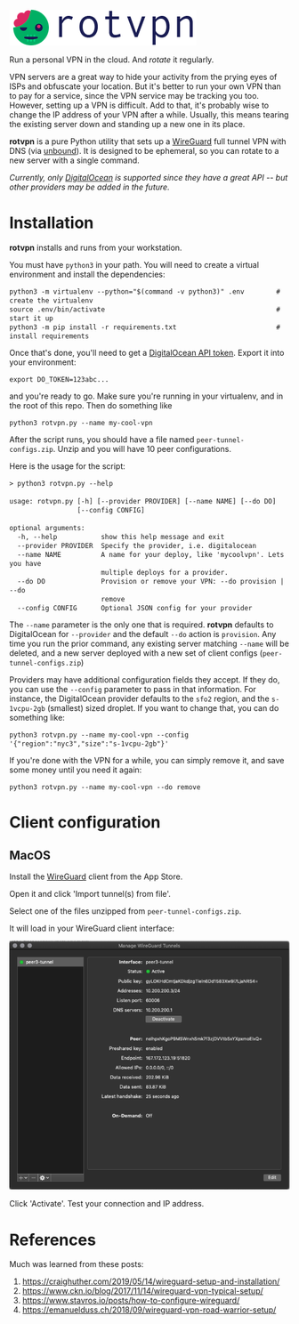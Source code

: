 ![rotvpn](aux/rotvpn-laurareen.com.png)

Run a personal VPN in the cloud. And _rotate_ it regularly.

VPN servers are a great way to hide your activity from the prying eyes of ISPs
and obfuscate your location. But it's better to run your own VPN than to pay
for a service, since the VPN service may be tracking you too. However, setting
up a VPN is difficult. Add to that, it's probably wise to change the IP address
of your VPN after a while. Usually, this means tearing the existing server down
and standing up a new one in its place.

**rotvpn** is a pure Python utility that sets up a
[WireGuard](https://github.com/WireGuard/WireGuard) full tunnel VPN with DNS (via
[unbound](https://github.com/NLnetLabs/unbound)). It is designed to be
ephemeral, so you can rotate to a new server with a single command.

_Currently, only [DigitalOcean](https://digitalocean.com) is supported since
they have a great API -- but other providers may be added in the future._

# Installation

**rotvpn** installs and runs from your workstation.

You must have `python3` in your path. You will need to create a virtual
environment and install the dependencies:

```
python3 -m virtualenv --python="$(command -v python3)" .env        # create the virtualenv
source .env/bin/activate                                           # start it up
python3 -m pip install -r requirements.txt                         # install requirements
```

Once that's done, you'll need to get a [DigitalOcean API token](https://cloud.digitalocean.com/account/api/tokens). Export it into your environment:

```
export DO_TOKEN=123abc...
```

and you're ready to go. Make sure you're running in your virtualenv, and in the
root of this repo. Then do something like

```
python3 rotvpn.py --name my-cool-vpn
```

After the script runs, you should have a file named `peer-tunnel-configs.zip`.
Unzip and you will have 10 peer configurations.


Here is the usage for the script:

```
> python3 rotvpn.py --help

usage: rotvpn.py [-h] [--provider PROVIDER] [--name NAME] [--do DO]
                 [--config CONFIG]

optional arguments:
  -h, --help           show this help message and exit
  --provider PROVIDER  Specify the provider, i.e. digitalocean
  --name NAME          A name for your deploy, like 'mycoolvpn'. Lets you have
                       multiple deploys for a provider.
  --do DO              Provision or remove your VPN: --do provision | --do
                       remove
  --config CONFIG      Optional JSON config for your provider

```

The `--name` parameter is the only one that is required. **rotvpn** defaults to
DigitalOcean for `--provider` and the default `--do` action is `provision`. Any
time you run the prior command, any existing server matching `--name` will be
deleted, and a new server deployed with a new set of client configs
(`peer-tunnel-configs.zip`)

Providers may have additional configuration fields they accept. If they do, you
can use the `--config` parameter to pass in that information. For instance, the
DigitalOcean provider defaults to the `sfo2` region, and the `s-1vcpu-2gb`
(smallest) sized droplet. If you want to change that, you can do something like:

```
python3 rotvpn.py --name my-cool-vpn --config '{"region":"nyc3","size":"s-1vcpu-2gb"}'
```

If you're done with the VPN for a while, you can simply remove it, and save
some money until you need it again:

```
python3 rotvpn.py --name my-cool-vpn --do remove
```

# Client configuration

## MacOS

Install the [WireGuard](https://apps.apple.com/us/app/wireguard/id1451685025?mt=12) client from the App Store.

Open it and click 'Import tunnel(s) from file'.

Select one of the files unzipped from `peer-tunnel-configs.zip`.

It will load in your WireGuard client interface:

![WireGuard MacOS](aux/wireguard-client-macos.png)

Click 'Activate'. Test your connection and IP address.

# References

Much was learned from these posts:

1. https://craighuther.com/2019/05/14/wireguard-setup-and-installation/
1. https://www.ckn.io/blog/2017/11/14/wireguard-vpn-typical-setup/
1. https://www.stavros.io/posts/how-to-configure-wireguard/
1. https://emanuelduss.ch/2018/09/wireguard-vpn-road-warrior-setup/

